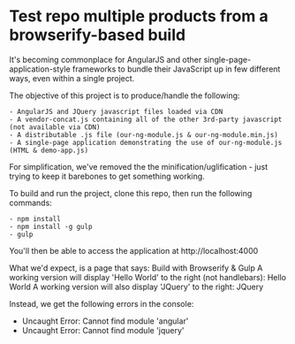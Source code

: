 Test repo multiple products from a browserify-based build
==================================================================

It's becoming commonplace for AngularJS and other single-page-application-style frameworks to bundle their JavaScript up in few different ways, even within a single project.

The objective of this project is to produce/handle the following:

    - AngularJS and JQuery javascript files loaded via CDN
    - A vendor-concat.js containing all of the other 3rd-party javascript (not available via CDN)
    - A distributable .js file (our-ng-module.js & our-ng-module.min.js)
    - A single-page application demonstrating the use of our-ng-module.js (HTML & demo-app.js)

For simplification, we've removed the the minification/uglification - just trying to keep it barebones to get something working.

To build and run the project, clone this repo, then run the following commands:

    - npm install
    - npm install -g gulp
    - gulp

You'll then be able to access the application at http://localhost:4000

What we'd expect, is a page that says:
Build with Browserify & Gulp
A working version will display 'Hello World' to the right (not handlebars): Hello World
A working version will also display 'JQuery' to the right: JQuery

Instead, we get the following errors in the console:

 - Uncaught Error: Cannot find module 'angular'
 - Uncaught Error: Cannot find module 'jquery'

